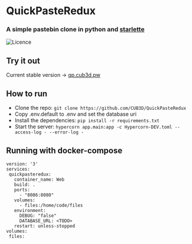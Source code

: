 # QuickPasteRedux
### A simple pastebin clone in python and [starlette](https://starlette.io)

![Licence](https://img.shields.io/github/license/CUB3D/QuickPasteRedux)

## Try it out
Current stable version -> [qp.cub3d.pw](https://qp.cub3d.pw)

## How to run
- Clone the repo: ```git clone https://github.com/CUB3D/QuickPasteRedux```
- Copy .env.default to .env and set the database uri
- Install the dependencies: ```pip install -r requirements.txt```
- Start the server: ```hypercorn app.main:app -c Hypercorn-DEV.toml --access-log - --error-log -```

## Running with docker-compose
```
version: '3'
services:
 quickpasteredux:
   container_name: Web
   build: .
   ports:
     - "8086:8080"
   volumes:
     - files:/home/code/files
   environment:
     DEBUG: "false"
     DATABASE_URL: <TODO>
   restart: unless-stopped
volumes:
 files:
```
